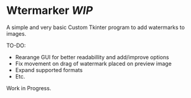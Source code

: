 # Wtermarker *WIP*

A simple and very basic Custom Tkinter program to add watermarks to images.

TO-DO:
* Rearange GUI for better readabillity and add/improve options
* Fix movement on drag of watermark placed on preview image
* Expand supported formats
* Etc.

Work in Progress.
